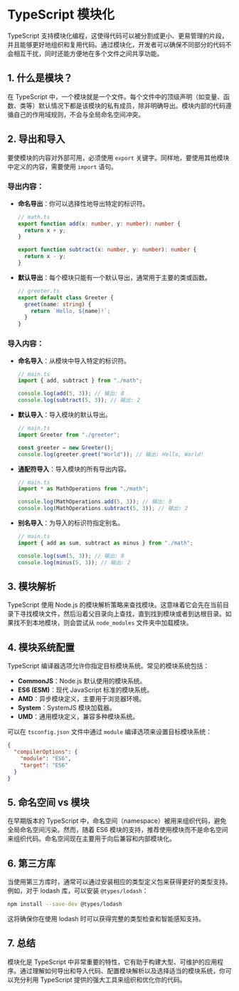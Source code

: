 # TypeScript 模块化

TypeScript 支持模块化编程，这使得代码可以被分割成更小、更易管理的片段，并且能够更好地组织和复用代码。通过模块化，开发者可以确保不同部分的代码不会相互干扰，同时还能方便地在多个文件之间共享功能。

## 1. **什么是模块？**

在 TypeScript 中，一个模块就是一个文件。每个文件中的顶级声明（如变量、函数、类等）默认情况下都是该模块的私有成员，除非明确导出。模块内部的代码遵循自己的作用域规则，不会与全局命名空间冲突。

## 2. **导出和导入**

要使模块的内容对外部可用，必须使用 `export` 关键字。同样地，要使用其他模块中定义的内容，需要使用 `import` 语句。

### 导出内容：

- **命名导出**：你可以选择性地导出特定的标识符。

  ```typescript
  // math.ts
  export function add(x: number, y: number): number {
    return x + y;
  }

  export function subtract(x: number, y: number): number {
    return x - y;
  }
  ```

- **默认导出**：每个模块只能有一个默认导出，通常用于主要的类或函数。

  ```typescript
  // greeter.ts
  export default class Greeter {
    greet(name: string) {
      return `Hello, ${name}!`;
    }
  }
  ```

### 导入内容：

- **命名导入**：从模块中导入特定的标识符。

  ```typescript
  // main.ts
  import { add, subtract } from "./math";

  console.log(add(5, 3)); // 输出: 8
  console.log(subtract(5, 3)); // 输出: 2
  ```

- **默认导入**：导入模块的默认导出。

  ```typescript
  // main.ts
  import Greeter from "./greeter";

  const greeter = new Greeter();
  console.log(greeter.greet("World")); // 输出: Hello, World!
  ```

- **通配符导入**：导入模块的所有导出内容。

  ```typescript
  // main.ts
  import * as MathOperations from "./math";

  console.log(MathOperations.add(5, 3)); // 输出: 8
  console.log(MathOperations.subtract(5, 3)); // 输出: 2
  ```

- **别名导入**：为导入的标识符指定别名。

  ```typescript
  // main.ts
  import { add as sum, subtract as minus } from "./math";

  console.log(sum(5, 3)); // 输出: 8
  console.log(minus(5, 3)); // 输出: 2
  ```

## 3. **模块解析**

TypeScript 使用 Node.js 的模块解析策略来查找模块。这意味着它会先在当前目录下寻找模块文件，然后沿着父目录向上查找，直到找到模块或者到达根目录。如果找不到本地模块，则会尝试从 `node_modules` 文件夹中加载模块。

## 4. **模块系统配置**

TypeScript 编译器选项允许你指定目标模块系统。常见的模块系统包括：

- **CommonJS**：Node.js 默认使用的模块系统。
- **ES6 (ESM)**：现代 JavaScript 标准的模块系统。
- **AMD**：异步模块定义，主要用于浏览器环境。
- **System**：SystemJS 模块加载器。
- **UMD**：通用模块定义，兼容多种模块系统。

可以在 `tsconfig.json` 文件中通过 `module` 编译选项来设置目标模块系统：

```json
{
  "compilerOptions": {
    "module": "ES6",
    "target": "ES6"
  }
}
```

## 5. **命名空间 vs 模块**

在早期版本的 TypeScript 中，命名空间（namespace）被用来组织代码，避免全局命名空间污染。然而，随着 ES6 模块的支持，推荐使用模块而不是命名空间来组织代码。命名空间现在主要用于向后兼容和内部模块化。

## 6. **第三方库**

当使用第三方库时，通常可以通过安装相应的类型定义包来获得更好的类型支持。例如，对于 lodash 库，可以安装 `@types/lodash`：

```bash
npm install --save-dev @types/lodash
```

这将确保你在使用 lodash 时可以获得完整的类型检查和智能感知支持。

## 7. **总结**

模块化是 TypeScript 中非常重要的特性，它有助于构建大型、可维护的应用程序。通过理解如何导出和导入代码、配置模块解析以及选择适当的模块系统，你可以充分利用 TypeScript 提供的强大工具来组织和优化你的代码。
